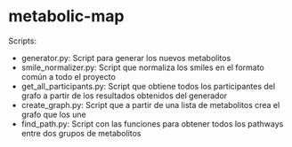 # metabolic-map

Scripts:
- generator.py: Script para generar los nuevos metabolitos
- smile_normalizer.py: Script que normaliza los smiles en el formato común a todo el proyecto
- get_all_participants.py: Script que obtiene todos los participantes del grafo a partir de los resultados obtenidos del generador
- create_graph.py: Script que a partir de una lista de metabolitos crea el grafo que los une
- find_path.py: Script con las funciones para obtener todos los pathways entre dos grupos de metabolitos
